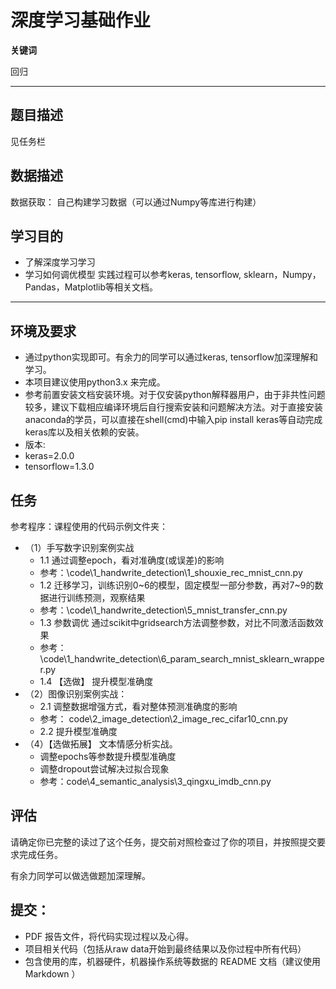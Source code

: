 # 深度学习基础作业

**关键词**

回归

--------

## 题目描述
见任务栏

## 数据描述
数据获取：
自己构建学习数据（可以通过Numpy等库进行构建）

## 学习目的
- 了解深度学习学习
- 学习如何调优模型
实践过程可以参考keras, tensorflow, sklearn，Numpy，Pandas，Matplotlib等相关文档。
---

## 环境及要求

* 通过python实现即可。有余力的同学可以通过keras, tensorflow加深理解和学习。
* 本项目建议使用python3.x 来完成。
* 参考前置安装文档安装环境。对于仅安装python解释器用户，由于非共性问题较多，建议下载相应编译环境后自行搜索安装和问题解决方法。对于直接安装anaconda的学员，可以直接在shell(cmd)中输入pip install keras等自动完成keras库以及相关依赖的安装。
* 版本:
* keras=2.0.0
* tensorflow=1.3.0

## 任务
参考程序：课程使用的代码示例文件夹：

* （1）手写数字识别案例实战
	* 1.1 通过调整epoch，看对准确度(或误差)的影响
	* 参考：\code\1_handwrite_detection\1_shouxie_rec_mnist_cnn.py
	* 1.2 迁移学习，训练识别0~6的模型，固定模型一部分参数，再对7~9的数据进行训练预测，观察结果
	* 参考：\code\1_handwrite_detection\5_mnist_transfer_cnn.py
	* 1.3 参数调优 通过scikit中gridsearch方法调整参数，对比不同激活函数效果
	* 参考：\code\1_handwrite_detection\6_param_search_mnist_sklearn_wrapper.py
	* 1.4 【选做】 提升模型准确度
* （2）图像识别案例实战：
	* 2.1 调整数据增强方式，看对整体预测准确度的影响
	* 参考： code\2_image_detection\2_image_rec_cifar10_cnn.py
	* 2.2 提升模型准确度
* （4）【选做拓展】 文本情感分析实战。
	* 调整epochs等参数提升模型准确度
	* 调整dropout尝试解决过拟合现象
	* 参考：code\4_semantic_analysis\3_qingxu_imdb_cnn.py
## 评估
请确定你已完整的读过了这个任务，提交前对照检查过了你的项目，并按照提交要求完成任务。

有余力同学可以做选做题加深理解。                                
                                
## 提交：
* PDF 报告文件，将代码实现过程以及心得。
* 项目相关代码（包括从raw data开始到最终结果以及你过程中所有代码）
* 包含使用的库，机器硬件，机器操作系统等数据的 README 文档（建议使用 Markdown ）



